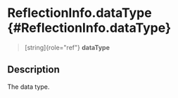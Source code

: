 ReflectionInfo.dataType {#ReflectionInfo.dataType}
=======================

> [string]{role="ref"} **dataType**

Description
-----------

The data type.
